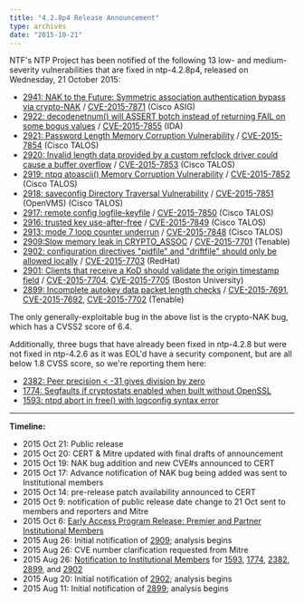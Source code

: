 ```yaml
---
title: "4.2.8p4 Release Announcement"
type: archives
date: "2015-10-21"
---
```


NTF's NTP Project has been notified of the following 13 low- and medium-severity vulnerabilities that are fixed in ntp-4.2.8p4, released on Wednesday, 21 October 2015:

* [2941: NAK to the Future: Symmetric association authentication bypass via crypto-NAK](/support/securitynotice/ntpbug2941/) / [CVE-2015-7871](https://nvd.nist.gov/vuln/detail/CVE-2015-7871/) (Cisco ASIG) 
* [2922: decodenetnum() will ASSERT botch instead of returning FAIL on some bogus values](/support/securitynotice/ntpbug2922/) / [CVE-2015-7855](https://nvd.nist.gov/vuln/detail/CVE-2015-7855/) (IDA)
* [2921: Password Length Memory Corruption Vulnerability](/support/securitynotice/ntpbug2921/) / [CVE-2015-7854](https://nvd.nist.gov/vuln/detail/CVE-2015-7854/) (Cisco TALOS)
* [2920: Invalid length data provided by a custom refclock driver could cause a buffer overflow](/support/securitynotice/ntpbug2920/) / [CVE-2015-7853](https://nvd.nist.gov/vuln/detail/CVE-2015-7853/) (Cisco TALOS)
* [2919: ntpq atoascii() Memory Corruption Vulnerability](/support/securitynotice/ntpbug2919/) / [CVE-2015-7852](https://nvd.nist.gov/vuln/detail/CVE-2015-7852/) (Cisco TALOS)
* [2918: saveconfig Directory Traversal Vulnerability](/support/securitynotice/ntpbug2918/) / [CVE-2015-7851](https://nvd.nist.gov/vuln/detail/CVE-2015-7851/) (OpenVMS) (Cisco TALOS)
* [2917: remote config logfile-keyfile](/support/securitynotice/ntpbug2917/) / [CVE-2015-7850](https://nvd.nist.gov/vuln/detail/CVE-2015-7850/) (Cisco TALOS)
* [2916: trusted key use-after-free](/support/securitynotice/ntpbug2916/) / [CVE-2015-7849](https://nvd.nist.gov/vuln/detail/CVE-2015-7849/) (Cisco TALOS)
* [2913: mode 7 loop counter underrun](/support/securitynotice/ntpbug2913/) / [CVE-2015-7848](https://nvd.nist.gov/vuln/detail/CVE-2015-7848/) (Cisco TALOS)
* [2909:Slow memory leak in CRYPTO_ASSOC](/support/securitynotice/ntpbug2909/) / [CVE-2015-7701](https://nvd.nist.gov/vuln/detail/CVE-2015-7701/) (Tenable)
* [2902: configuration directives "pidfile" and "driftfile" should only be allowed locally](/support/securitynotice/ntpbug2902/) / [CVE-2015-7703](https://nvd.nist.gov/vuln/detail/CVE-2015-7703/) (RedHat)
* [2901: Clients that receive a KoD should validate the origin timestamp field](/support/securitynotice/ntpbug2901/) / [CVE-2015-7704](https://nvd.nist.gov/vuln/detail/CVE-2015-7704/), [CVE-2015-7705](https://nvd.nist.gov/vuln/detail/CVE-2015-7705/) (Boston University)
* [2899: Incomplete autokey data packet length checks](/support/securitynotice/ntpbug2899/) / [CVE-2015-7691](https://nvd.nist.gov/vuln/detail/CVE-2015-7691/), [CVE-2015-7692](https://nvd.nist.gov/vuln/detail/CVE-2015-7692/), [CVE-2015-7702](https://nvd.nist.gov/vuln/detail/CVE-2015-7702/) (Tenable) 

The only generally-exploitable bug in the above list is the crypto-NAK bug, which has a CVSS2 score of 6.4.

Additionally, three bugs that have already been fixed in ntp-4.2.8 but were not fixed in ntp-4.2.6 as it was EOL'd have a security component, but are all below 1.8 CVSS score, so we're reporting them here:

* [2382: Peer precision < -31 gives division by zero](https://bugs.ntp.org/show_bug.cgi?id=2382) 
* [1774: Segfaults if cryptostats enabled when built without OpenSSL](https://bugs.ntp.org/show_bug.cgi?id=1774) 
* [1593: ntpd abort in free() with logconfig syntax error](https://bugs.ntp.org/show_bug.cgi?id=1593)  

* * *

**Timeline:**

* 2015 Oct 21: Public release
* 2015 Oct 20: CERT & Mitre updated with final drafts of announcement
* 2015 Oct 19: NAK bug addition and new CVE#s announced to CERT
* 2015 Oct 17: Advance notification of NAK bug being added was sent to Institutional members
* 2015 Oct 14: pre-release patch availability announced to CERT
* 2015 Oct 9: notification of public release date change to 21 Oct sent to members and reporters and Mitre
* 2015 Oct 6: [Early Access Program Release: Premier and Partner Institutional Members](https://www.nwtime.org/membership/benefits)
* 2015 Aug 26: Initial notification of [2909](/support/securitynotice/ntpbug2909/); analysis begins
* 2015 Aug 26: CVE number clarification requested from Mitre
* 2015 Aug 26: [Notification to Institutional Members](https://www.nwtime.org/membership/benefits/) for [1593](https://bugs.ntp.org/show_bug.cgi?id=1593), [1774](https://bugs.ntp.org/show_bug.cgi?id=1774), [2382](https://bugs.ntp.org/show_bug.cgi?id=2382), [2899](/support/securitynotice/ntpbug2899), and [2902](/support/securitynotice/ntpbug2902)
* 2015 Aug 20: Initial notification of [2902](/support/securitynotice/ntpbug2902/); analysis begins
* 2015 Aug 11: Initial notification of [2899](/support/securitynotice/ntpbug2899/); analysis begins